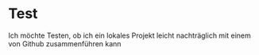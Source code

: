 # Test
Ich möchte Testen, ob ich ein lokales Projekt leicht nachträglich mit einem von Github zusammenführen kann
